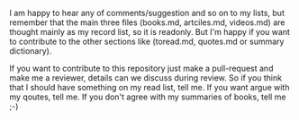 I am happy to hear any of comments/suggestion and so on to my lists, but remember that the main three files (books.md, artciles.md, videos.md) are thought mainly as my record list, so it is readonly. But I'm happy if you want to contribute to the other sections like (toread.md, quotes.md or summary dictionary).

If you want to contribute to this repository just make a pull-request and make me a reviewer, details can we discuss during review.
So if you think that I should have something on my read list, tell me. If you want argue with my qoutes, tell me. If you don't agree with my summaries of books, tell me ;-)